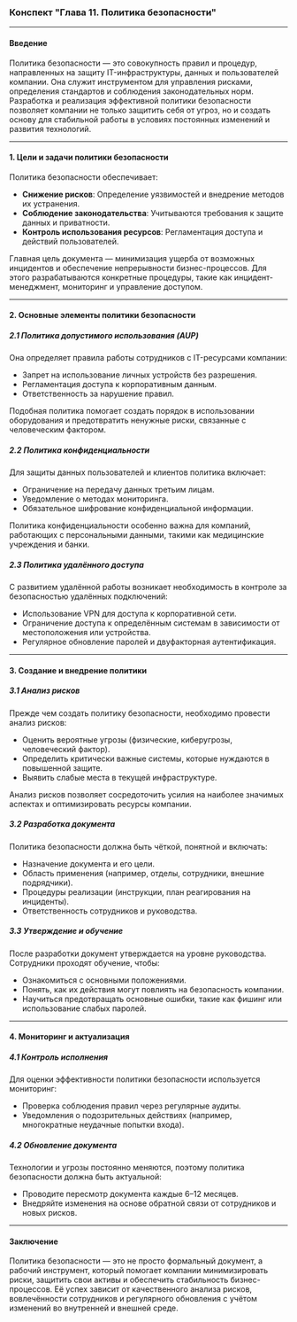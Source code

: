 ### Конспект "Глава 11. Политика безопасности"

---

#### **Введение**
Политика безопасности — это совокупность правил и процедур, направленных на защиту IT-инфраструктуры, данных и пользователей компании. Она служит инструментом для управления рисками, определения стандартов и соблюдения законодательных норм. Разработка и реализация эффективной политики безопасности позволяет компании не только защитить себя от угроз, но и создать основу для стабильной работы в условиях постоянных изменений и развития технологий.

---

#### **1. Цели и задачи политики безопасности**
Политика безопасности обеспечивает:
- **Снижение рисков**: Определение уязвимостей и внедрение методов их устранения.
- **Соблюдение законодательства**: Учитываются требования к защите данных и приватности.
- **Контроль использования ресурсов**: Регламентация доступа и действий пользователей.

Главная цель документа — минимизация ущерба от возможных инцидентов и обеспечение непрерывности бизнес-процессов. Для этого разрабатываются конкретные процедуры, такие как инцидент-менеджмент, мониторинг и управление доступом.

---

#### **2. Основные элементы политики безопасности**

##### **2.1 Политика допустимого использования (AUP)**
Она определяет правила работы сотрудников с IT-ресурсами компании:
- Запрет на использование личных устройств без разрешения.
- Регламентация доступа к корпоративным данным.
- Ответственность за нарушение правил.

Подобная политика помогает создать порядок в использовании оборудования и предотвратить ненужные риски, связанные с человеческим фактором.

##### **2.2 Политика конфиденциальности**
Для защиты данных пользователей и клиентов политика включает:
- Ограничение на передачу данных третьим лицам.
- Уведомление о методах мониторинга.
- Обязательное шифрование конфиденциальной информации.

Политика конфиденциальности особенно важна для компаний, работающих с персональными данными, такими как медицинские учреждения и банки.

##### **2.3 Политика удалённого доступа**
С развитием удалённой работы возникает необходимость в контроле за безопасностью удалённых подключений:
- Использование VPN для доступа к корпоративной сети.
- Ограничение доступа к определённым системам в зависимости от местоположения или устройства.
- Регулярное обновление паролей и двуфакторная аутентификация.

---

#### **3. Создание и внедрение политики**

##### **3.1 Анализ рисков**
Прежде чем создать политику безопасности, необходимо провести анализ рисков:
- Оценить вероятные угрозы (физические, киберугрозы, человеческий фактор).
- Определить критически важные системы, которые нуждаются в повышенной защите.
- Выявить слабые места в текущей инфраструктуре.

Анализ рисков позволяет сосредоточить усилия на наиболее значимых аспектах и оптимизировать ресурсы компании.

##### **3.2 Разработка документа**
Политика безопасности должна быть чёткой, понятной и включать:
- Назначение документа и его цели.
- Область применения (например, отделы, сотрудники, внешние подрядчики).
- Процедуры реализации (инструкции, план реагирования на инциденты).
- Ответственность сотрудников и руководства.

##### **3.3 Утверждение и обучение**
После разработки документ утверждается на уровне руководства. Сотрудники проходят обучение, чтобы:
- Ознакомиться с основными положениями.
- Понять, как их действия могут повлиять на безопасность компании.
- Научиться предотвращать основные ошибки, такие как фишинг или использование слабых паролей.

---

#### **4. Мониторинг и актуализация**

##### **4.1 Контроль исполнения**
Для оценки эффективности политики безопасности используется мониторинг:
- Проверка соблюдения правил через регулярные аудиты.
- Уведомления о подозрительных действиях (например, многократные неудачные попытки входа).

##### **4.2 Обновление документа**
Технологии и угрозы постоянно меняются, поэтому политика безопасности должна быть актуальной:
- Проводите пересмотр документа каждые 6–12 месяцев.
- Внедряйте изменения на основе обратной связи от сотрудников и новых рисков.

---

#### **Заключение**
Политика безопасности — это не просто формальный документ, а рабочий инструмент, который помогает компании минимизировать риски, защитить свои активы и обеспечить стабильность бизнес-процессов. Её успех зависит от качественного анализа рисков, вовлечённости сотрудников и регулярного обновления с учётом изменений во внутренней и внешней среде.
